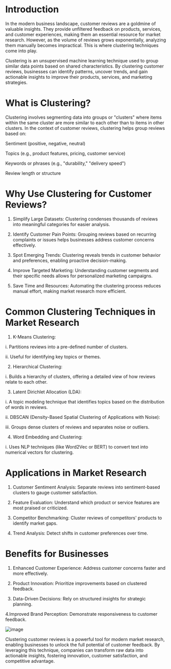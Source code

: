 
# Introduction 

In the modern business landscape, customer reviews are a goldmine of valuable insights. They provide unfiltered feedback on products, services, and customer experiences, making them an essential resource for market research. However, as the volume of reviews grows exponentially, analyzing them manually becomes impractical. This is where clustering techniques come into play.

Clustering is an unsupervised machine learning technique used to group similar data points based on shared characteristics. By clustering customer reviews, businesses can identify patterns, uncover trends, and gain actionable insights to improve their products, services, and marketing strategies.

# What is Clustering?

Clustering involves segmenting data into groups or "clusters" where items within the same cluster are more similar to each other than to items in other clusters. In the context of customer reviews, clustering helps group reviews based on:

Sentiment (positive, negative, neutral)

Topics (e.g., product features, pricing, customer service)

Keywords or phrases (e.g., "durability," "delivery speed")

Review length or structure

# Why Use Clustering for Customer Reviews?

1. Simplify Large Datasets: Clustering condenses thousands of reviews into meaningful categories for easier analysis.

2. Identify Customer Pain Points: Grouping reviews based on recurring complaints or issues helps businesses address customer concerns effectively.

3. Spot Emerging Trends: Clustering reveals trends in customer behavior and preferences, enabling proactive decision-making.

4. Improve Targeted Marketing: Understanding customer segments and their specific needs allows for personalized marketing campaigns.

5. Save Time and Resources: Automating the clustering process reduces manual effort, making market research more efficient.

# Common Clustering Techniques in Market Research

1. K-Means Clustering:

i. Partitions reviews into a pre-defined number of clusters.

ii. Useful for identifying key topics or themes.

2. Hierarchical Clustering:

i. Builds a hierarchy of clusters, offering a detailed view of how reviews relate to each other.

3. Latent Dirichlet Allocation (LDA):

i. A topic modeling technique that identifies topics based on the distribution of words in reviews.

ii. DBSCAN (Density-Based Spatial Clustering of Applications with Noise):

iii. Groups dense clusters of reviews and separates noise or outliers.

4. Word Embedding and Clustering:

i. Uses NLP techniques (like Word2Vec or BERT) to convert text into numerical vectors for clustering.

# Applications in Market Research

1. Customer Sentiment Analysis: Separate reviews into sentiment-based clusters to gauge customer satisfaction.

2. Feature Evaluation: Understand which product or service features are most praised or criticized.

3. Competitor Benchmarking: Cluster reviews of competitors' products to identify market gaps.

4. Trend Analysis: Detect shifts in customer preferences over time.

# Benefits for Businesses

1. Enhanced Customer Experience: Address customer concerns faster and more effectively.

2. Product Innovation: Prioritize improvements based on clustered feedback.

3. Data-Driven Decisions: Rely on structured insights for strategic planning.

4.Improved Brand Perception: Demonstrate responsiveness to customer feedback.

![image](https://github.com/user-attachments/assets/413e063e-7d91-4525-943e-4842b78e4f53)



Clustering customer reviews is a powerful tool for modern market research, enabling businesses to unlock the full potential of customer feedback. By leveraging this technique, companies can transform raw data into actionable insights, fostering innovation, customer satisfaction, and competitive advantage.
